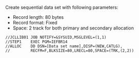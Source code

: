 Create sequential data set with following parameters:
- Record length: 80 bytes
- Record format: Fixed
- Space: 2 track for both primary and secondary allocation

```
//JCLLIB01 JOB NOTIFY=&SYSUID,MSGLEVEL=(1,1)                  
//STEP1    EXEC PGM=IEFBR14                                   
//ALLOC    DD DSN=[Data set name],DISP=(NEW,CATLG),        
//         RECFM=F,BLKSIZE=80,LRECL=80,SPACE=(TRK,(2,2))

